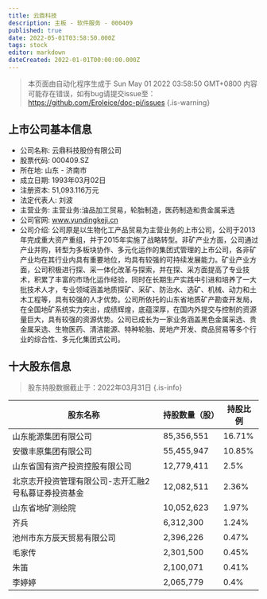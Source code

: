 ```yaml
---
title: 云鼎科技
description: 主板 - 软件服务 - 000409
published: true
date: 2022-05-01T03:58:50.000Z
tags: stock
editor: markdown
dateCreated: 2022-01-01T00:00:00.000Z
---
```


> 本页面由自动化程序生成于 Sun May 01 2022 03:58:50 GMT+0800
> 内容可能存在错误，如有bug请提交issue至：https://github.com/Eroleice/doc-pi/issues
{.is-warning}

## 上市公司基本信息
- 公司名称: 云鼎科技股份有限公司
- 股票代码: 000409.SZ
- 所在地: 山东 - 济南市
- 成立日期: 1993年03月02日
- 注册资本: 51,093.116万元
- 法定代表人: 刘波
- 主营业务: 主营业务:油品加工贸易，轮胎制造，医药制造和贵金属采选
- 公司官网: www.yundingkeji.cn
- 公司介绍: 公司原是以生物化工产品贸易为主营业务的上市公司，公司于2013年完成重大资产重组，并于2015年实施了战略转型。非矿产业方面，公司通过产业并购，转型为多板块协作、多元化运作的集团式管理的上市公司，各非矿产业均在其行业内具有重要地位，均具有较强的可持续发展能力。矿业产业方面，公司积极进行探、采一体化改革与探索，并在探、采方面提高了专业技术，积累了丰富的市场化运作经验，同时在长期生产实践中引进和培养了一大批技术人才，专业领域涵盖地质探矿、采矿、防治水、选矿、机械、动力和土木工程等，具有较强的人才优势。公司所依托的山东省地质矿产勘查开发局，在全国地矿系统实力突出，成绩辉煌，底蕴深厚，在国内外提交与控制的资源量巨大，具有较强的资源优势。公司已成长为一家业务涵盖黑色金属采选、贵金属采选、生物医药、清洁能源、特种轮胎、房地产开发、商品贸易等多个行业的综合性、多元化集团式公司。


## 十大股东信息
> 股东持股数据截止于：2022年03月31日
{.is-info}

| 股东名称 | 持股数量（股） | 持股比例 |
| --- | --- | --- |
| 山东能源集团有限公司 | 85,356,551 | 16.71% |
| 安徽丰原集团有限公司 | 55,455,947 | 10.85% |
| 山东省国有资产投资控股有限公司 | 12,779,411 | 2.5% |
| 北京志开投资管理有限公司-志开汇融2号私募证券投资基金 | 12,082,511 | 2.36% |
| 山东省地矿测绘院 | 10,052,623 | 1.97% |
| 齐兵 | 6,312,300 | 1.24% |
| 池州市东方辰天贸易有限公司 | 2,396,226 | 0.47% |
| 毛家传 | 2,301,500 | 0.45% |
| 朱笛 | 2,100,071 | 0.41% |
| 李婷婷 | 2,065,779 | 0.4% |




